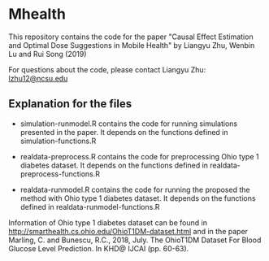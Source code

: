 # Mhealth
This repository contains the code for the paper "Causal Effect Estimation and Optimal Dose Suggestions in Mobile Health" by Liangyu Zhu, Wenbin Lu and Rui Song (2019)

For questions about the code, please contact Liangyu Zhu: lzhu12@ncsu.edu

## Explanation for the files


- simulation-runmodel.R contains the code for running simulations presented in the paper. It depends on the functions defined in simulation-functions.R

- realdata-preprocess.R contains the code for preprocessing Ohio type 1 diabetes dataset. It depends on the functions defined in realdata-preprocess-functions.R

- realdata-runmodel.R contains the code for running the proposed the method with Ohio type 1 diabetes dataset. It depends on the functions defined in realdata-runmodel-functions.R

Information of Ohio type 1 diabetes dataset can be found in http://smarthealth.cs.ohio.edu/OhioT1DM-dataset.html and in the paper Marling, C. and Bunescu, R.C., 2018, July. The OhioT1DM Dataset For Blood Glucose Level Prediction. In KHD@ IJCAI (pp. 60-63).
